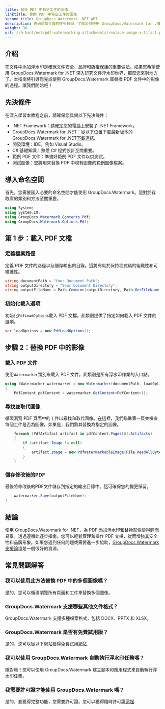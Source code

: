 ```yaml
---
title: 替換 PDF 中特定工件的圖像
linktitle: 替換 PDF 中特定工件的圖像
second_title: GroupDocs.Watermark .NET API
description: 透過這個全面的逐步教學，了解如何使用 GroupDocs.Watermark for .NET 取代 PDF 文件中的圖像。
weight: 38
url: /zh-hant/net/pdf-watermarking-attachments/replace-image-artifact-pdf/
---
```

## 介紹
在文件中添加浮水印是確保文件安全、品牌和版權保護的重要做法。如果您希望使用 GroupDocs.Watermark for .NET 深入研究文件浮水印世界，那麼您來對地方了。本指南將引導您完成使用 GroupDocs.Watermark 庫替換 PDF 文件中的影像的過程。讓我們開始吧！
## 先決條件
在深入學習本教程之前，請確保您具備以下先決條件：
- .NET Framework：請確定您的電腦上安裝了 .NET Framework。
-  GroupDocs.Watermark for .NET：從以下位置下載最新版本的 GroupDocs.Watermark for .NET[下載連結](https://releases.groupdocs.com/Watermark/net/).
- 開發環境：IDE，例如 Visual Studio。
- C# 基礎知識：熟悉 C# 程式設計至關重要。
- 範例 PDF 文件：準備好範例 PDF 文件以供測試。
- 測試圖像：您將用來替換 PDF 中現有圖像的範例圖像檔案。
## 導入命名空間
首先，您需要匯入必要的命名空間才能使用 GroupDocs.Watermark。這對於存取庫的類別和方法至關重要。
```csharp
using System;
using System.IO;
using GroupDocs.Watermark.Contents.Pdf;
using GroupDocs.Watermark.Options.Pdf;
```

## 第 1 步：載入 PDF 文檔
### 定義檔案路徑
定義 PDF 文件的路徑以及儲存輸出的目錄。這將有助於保持程式碼的組織性和可維護性。
```csharp
string documentPath = "Your Document Path";
string outputDirectory = "Your Document Directory";
string outputFileName = Path.Combine(outputDirectory, Path.GetFileName(documentPath));
```
### 初始化載入選項
初始化`PdfLoadOptions`載入 PDF 文檔。此類別提供了指定如何載入 PDF 文件的選項。
```csharp
var loadOptions = new PdfLoadOptions();
```
## 步驟 2：替換 PDF 中的影像
### 載入 PDF 文件
使用`Watermarker`類別來載入 PDF 文件。此類別是所有浮水印作業的入口點。
```csharp
using (Watermarker watermarker = new Watermarker(documentPath, loadOptions))
{
    PdfContent pdfContent = watermarker.GetContent<PdfContent>();
```
### 尋找並取代圖像
循環瀏覽 PDF 頁面中的工件以尋找和取代圖像。在這裡，我們瞄準第一頁並檢查每個工件是否為圖像。如果是，我們將其替換為指定的圖像。
```csharp
    foreach (PdfArtifact artifact in pdfContent.Pages[0].Artifacts)
    {
        if (artifact.Image != null)
        {
            artifact.Image = new PdfWatermarkableImage(File.ReadAllBytes("Your Image Path"));
        }
    }
```
### 儲存修改後的PDF
最後將修改後的PDF文件儲存到指定的輸出目錄中。這可確保您的變更保留。
```csharp
    watermarker.Save(outputFileName);
}
```

## 結論
使用 GroupDocs.Watermark for .NET，為 PDF 添加浮水印和替換影像變得輕而易舉。透過遵循此逐步指南，您可以輕鬆管理和操作 PDF 文檔，從而增強其安全性和品牌形象。如果您遇到任何問題或需要進一步協助，[GroupDocs.Watermark 支援論壇](https://forum.groupdocs.com/c/watermark/19)是一個很好的資源。
## 常見問題解答
### 我可以使用此方法替換 PDF 中的多個圖像嗎？
是的，您可以循環瀏覽所有頁面和工件來替換多個圖像。
### GroupDocs.Watermark 支援哪些其他文件格式？
GroupDocs.Watermark 支援多種檔案格式，包括 DOCX、PPTX 和 XLSX。
### GroupDocs.Watermark 是否有免費試用版？
是的，您可以從以下網站獲得免費試用[網站](https://releases.groupdocs.com/).
### 我可以使用 GroupDocs.Watermark 自動執行浮水印任務嗎？
絕對地！您可以使用 GroupDocs.Watermark 建立腳本和應用程式來自動執行浮水印任務。
### 我需要許可證才能使用 GroupDocs.Watermark 嗎？
是的，要獲得完整功能，您需要許可證。您可以獲得臨時許可證[這裡](https://purchase.groupdocs.com/temporary-license/).